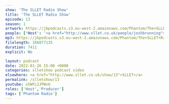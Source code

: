 ```yaml
---
show: 'The SLLET Radio Show'
title: 'The SLLET Radio Show'
episode: 13
season: 1
artwork: https://jbpodcasts.s3.eu-west-2.amazonaws.com/Phantom/The+SLLET+Radio+Show/2021-09-27+-+SLLET+radio+square.png
people: ['Host': '<a href="http://www.sllet.co.uk/people/joshbrunning">Josh Brunning</a>','Guests': '<a href="http://www.sllet.co.uk/people/samkenning">Sam Kenning</a>']
mp3: https://jbpodcasts.s3.eu-west-2.amazonaws.com/Phantom/The+SLLET+Radio+Show/2022-01-26+-+13.mp3
filelength: 166077135
duration: 7411
explicit: No

layout: podcast
date: 2022-01-26 15:00 +0000
categories: slletshow podcast video
elsewhere: <a href="http://www.sllet.co.uk/show/13">SLLET</a>
permalink: /slletshow/13
youtube: x5WFL2JPWvU
roles: ['Host','Producer']
tags: ['Phantom Radio']
---
```

